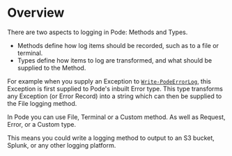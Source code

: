 # Overview

There are two aspects to logging in Pode: Methods and Types.

* Methods define how log items should be recorded, such as to a file or terminal.
* Types define how items to log are transformed, and what should be supplied to the Method.

For example when you supply an Exception to [`Write-PodeErrorLog`](../../../../Functions/Logging/Write-PodeErrorLog), this Exception is first supplied to Pode's inbuilt Error type. This type transforms any Exception (or Error Record) into a string which can then be supplied to the File logging method.

In Pode you can use File, Terminal or a Custom method. As well as Request, Error, or a Custom type.

This means you could write a logging method to output to an S3 bucket, Splunk, or any other logging platform.
